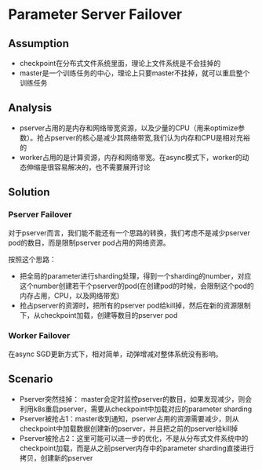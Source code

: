 # Parameter Server Failover


## Assumption

- checkpoint在分布式文件系统里面，理论上文件系统是不会挂掉的
- master是一个训练任务的中心，理论上只要master不挂掉，就可以重启整个训练任务


## Analysis


- pserver占用的是内存和网络带宽资源，以及少量的CPU（用来optimize参数）。抢占pserver的核心是减少其网络带宽,我们认为内存和CPU是相对充裕的
- worker占用的是计算资源，内存和网络带宽。在async模式下，worker的动态伸缩是很容易解决的，也不需要展开讨论


## Solution

### Pserver Failover


对于pserver而言，我们能不能还有一个思路的转换，我们考虑不是减少pserver pod的数目，而是限制pserver pod占用的网络资源。

按照这个思路：

- 把全局的parameter进行sharding处理，得到一个sharding的number，对应这个number创建若干个pserver的pod(在创建pod的时候，会限制这个pod的内存占用，CPU，以及网络带宽)
- 抢占pserver的资源时，把所有的pserver pod给kill掉，然后在新的资源限制下，从checkpoint加载，创建等数目的pserver pod


### Worker Failover

在async SGD更新方式下，相对简单，动弹增减对整体系统没有影响。


## Scenario

- Pserver突然挂掉： master会定时监控pserver的数目，如果发现减少，则会利用k8s重启pserver，需要从checkpoint中加载对应的parameter sharding
- Pserver被抢占1：master收到通知，pserver占用的资源需要减少，则从checkpoint中加载数据创建新的pserver，并且把之前的pserver给kill掉
- Pserver被抢占2：这里可能可以进一步的优化，不是从分布式文件系统中的checkpoint加载，而是从之前pserver内存中的parameter sharding直接进行拷贝，创建新的pserver
